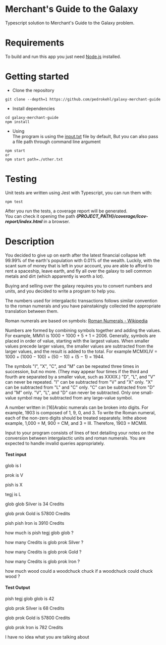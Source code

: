 # Merchant's Guide to the Galaxy
Typescript solution to Merchant's Guide to the Galaxy problem.

# Requirements
To build and run this app you just need [Node.js](https://nodejs.org/en/) installed.

# Getting started
- Clone the repository
```
git clone --depth=1 https://github.com/pedrokehl/galaxy-merchant-guide
```
- Install dependencies
```
cd galaxy-merchant-guide
npm install
```
- Using  
The program is using the [input.txt](/input.txt) file by default, But you can also pass a file path through command line argument

```
npm start
or
npm start path=./other.txt
```


# Testing

Unit tests are written using Jest with Typescript, you can run them with:

```
npm test
```

After you run the tests, a coverage report will be generated.  
You can check it opening the path **_{PROJECT_PATH}/coverage/lcov-report/index.html_** in a browser.

# Description

You decided to give up on earth after the latest financial collapse left 99.99% of the earth's
population with 0.01% of the wealth. Luckily, with the scant sum of money that is left in your
account, you are able to afford to rent a spaceship, leave earth, and fly all over the galaxy to sell
common metals and dirt (which apparently is worth a lot).

Buying and selling over the galaxy requires you to convert numbers and units, and you decided
to write a program to help you.

The numbers used for intergalactic transactions follows similar convention to the roman
numerals and you have painstakingly collected the appropriate translation between them.

Roman numerals are based on symbols: [Roman Numerals - Wikipedia](https://en.wikipedia.org/wiki/Roman_numerals)

Numbers are formed by combining symbols together and adding the values. For example, MMVI
is 1000 + 1000 + 5 + 1 = 2006. Generally, symbols are placed in order of value, starting with the
largest values. When smaller values precede larger values, the smaller values are subtracted
from the larger values, and the result is added to the total. For example MCMXLIV = 1000 +
(1000 − 100) + (50 − 10) + (5 − 1) = 1944.

The symbols "I", "X", "C", and "M" can be repeated three times in succession, but no more. (They
may appear four times if the third and fourth are separated by a smaller value, such as XXXIX.)
"D", "L", and "V" can never be repeated.
"I" can be subtracted from "V" and "X" only. "X" can be subtracted from "L" and "C" only. "C" can
be subtracted from "D" and "M" only. "V", "L", and "D" can never be subtracted.
Only one small-value symbol may be subtracted from any large-value symbol.

A number written in [16]Arabic numerals can be broken into digits. For example, 1903 is
composed of 1, 9, 0, and 3. To write the Roman numeral, each of the non-zero digits should be
treated separately. Inthe above example, 1,000 = M, 900 = CM, and 3 = III. Therefore, 1903 =
MCMIII.

Input to your program consists of lines of text detailing your notes on the conversion between
intergalactic units and roman numerals.
You are expected to handle invalid queries appropriately.

#### Test input
glob is I

prok is V

pish is X

tegj is L

glob glob Silver is 34 Credits

glob prok Gold is 57800 Credits

pish pish Iron is 3910 Credits

how much is pish tegj glob glob ?

how many Credits is glob prok Silver ?

how many Credits is glob prok Gold ?

how many Credits is glob prok Iron ?

how much wood could a woodchuck chuck if a woodchuck could chuck wood ?


#### Test Output
pish tegj glob glob is 42

glob prok Silver is 68 Credits

glob prok Gold is 57800 Credits

glob prok Iron is 782 Credits

I have no idea what you are talking about
